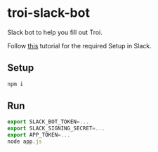 # troi-slack-bot
Slack bot to help you fill out Troi.

Follow [this](https://slack.dev/bolt-js/tutorial/getting-started) tutorial for the required Setup in Slack.

## Setup

```js
npm i
```

## Run

```js
export SLACK_BOT_TOKEN=...
export SLACK_SIGNING_SECRET=...
export APP_TOKEN=...
node app.js
```
